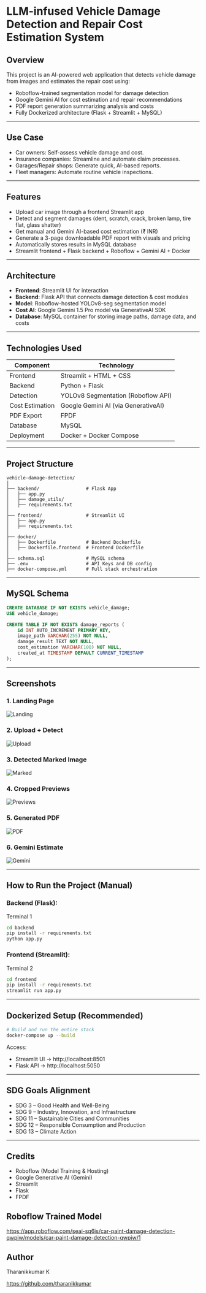 
# LLM-infused Vehicle Damage Detection and Repair Cost Estimation System

## Overview

This project is an AI-powered web application that detects vehicle damage from images and estimates the repair cost using:
- Roboflow-trained segmentation model for damage detection
- Google Gemini AI for cost estimation and repair recommendations
- PDF report generation summarizing analysis and costs
- Fully Dockerized architecture (Flask + Streamlit + MySQL)

---

## Use Case

- Car owners: Self-assess vehicle damage and cost.
- Insurance companies: Streamline and automate claim processes.
- Garages/Repair shops: Generate quick, AI-based reports.
- Fleet managers: Automate routine vehicle inspections.

---

## Features

- Upload car image through a frontend Streamlit app
- Detect and segment damages (dent, scratch, crack, broken lamp, tire flat, glass shatter)
- Get manual and Gemini AI-based cost estimation (₹ INR)
- Generate a 3-page downloadable PDF report with visuals and pricing
- Automatically stores results in MySQL database
- Streamlit frontend + Flask backend + Roboflow + Gemini AI + Docker

---

## Architecture

- **Frontend**: Streamlit UI for interaction
- **Backend**: Flask API that connects damage detection & cost modules
- **Model**: Roboflow-hosted YOLOv8-seg segmentation model
- **Cost AI**: Google Gemini 1.5 Pro model via GenerativeAI SDK
- **Database**: MySQL container for storing image paths, damage data, and costs

---

## Technologies Used

| Component       | Technology                          |
|----------------|--------------------------------------|
| Frontend       | Streamlit + HTML + CSS              |
| Backend        | Python + Flask                      |
| Detection      | YOLOv8 Segmentation (Roboflow API)  |
| Cost Estimation| Google Gemini AI (via GenerativeAI) |
| PDF Export     | FPDF                                 |
| Database       | MySQL                               |
| Deployment     | Docker + Docker Compose             |

---

## Project Structure

```
vehicle-damage-detection/
│
├── backend/                 # Flask App
│   ├── app.py
│   ├── damage_utils/
│   ├── requirements.txt
│
├── frontend/                # Streamlit UI
│   ├── app.py
│   ├── requirements.txt
│
├── docker/
│   ├── Dockerfile           # Backend Dockerfile
│   ├── Dockerfile.frontend  # Frontend Dockerfile
│
├── schema.sql               # MySQL schema
├── .env                     # API Keys and DB config
├── docker-compose.yml       # Full stack orchestration
```

---

## MySQL Schema

```sql
CREATE DATABASE IF NOT EXISTS vehicle_damage;
USE vehicle_damage;

CREATE TABLE IF NOT EXISTS damage_reports (
    id INT AUTO_INCREMENT PRIMARY KEY,
    image_path VARCHAR(255) NOT NULL,
    damage_result TEXT NOT NULL,
    cost_estimation VARCHAR(100) NOT NULL,
    created_at TIMESTAMP DEFAULT CURRENT_TIMESTAMP
);
```

---

## Screenshots

### 1. Landing Page
![Landing](./screenshots/Screenshot1.png)

### 2. Upload + Detect
![Upload](./screenshots/Screenshot2.png)

### 3. Detected Marked Image
![Marked](./screenshots/Screenshot3.png)

### 4. Cropped Previews
![Previews](./screenshots/Screenshot4.png)

### 5. Generated PDF
![PDF](./screenshots/Screenshot5.png)

### 6. Gemini Estimate
![Gemini](./screenshots/Screenshot6.png)

---

## How to Run the Project (Manual)

### Backend (Flask):
Terminal 1
```bash
cd backend
pip install -r requirements.txt
python app.py
```

### Frontend (Streamlit):
Terminal 2
```bash
cd frontend
pip install -r requirements.txt
streamlit run app.py
```

---

## Dockerized Setup (Recommended)

```bash
# Build and run the entire stack
docker-compose up --build
```

Access:
- Streamlit UI → http://localhost:8501
- Flask API → http://localhost:5050

---

## SDG Goals Alignment

- SDG 3 – Good Health and Well-Being
- SDG 9 – Industry, Innovation, and Infrastructure
- SDG 11 – Sustainable Cities and Communities
- SDG 12 – Responsible Consumption and Production
- SDG 13 – Climate Action

---

## Credits

- Roboflow (Model Training & Hosting)
- Google Generative AI (Gemini)
- Streamlit
- Flask
- FPDF

## Roboflow Trained Model

https://app.roboflow.com/seai-sq6is/car-paint-damage-detection-qwpiw/models/car-paint-damage-detection-qwpiw/1

## Author

Tharanikkumar K

https://github.com/tharanikkumar
